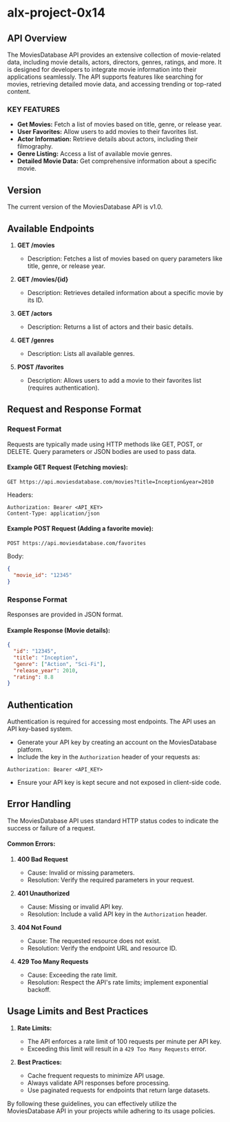 # alx-project-0x14

## API Overview
The MoviesDatabase API provides an extensive collection of movie-related data, including movie details, actors, directors, genres, ratings, and more. It is designed for developers to integrate movie information into their applications seamlessly. The API supports features like searching for movies, retrieving detailed movie data, and accessing trending or top-rated content.

### KEY FEATURES
- **Get Movies:** Fetch a list of movies based on title, genre, or release year.
- **User Favorites:** Allow users to add movies to their favorites list.
- **Actor Information:** Retrieve details about actors, including their filmography.
- **Genre Listing:** Access a list of available movie genres.
- **Detailed Movie Data:** Get comprehensive information about a specific movie.


## Version
The current version of the MoviesDatabase API is v1.0.

## Available Endpoints
1. **GET /movies**
   - Description: Fetches a list of movies based on query parameters like title, genre, or release year.

2. **GET /movies/{id}**
   - Description: Retrieves detailed information about a specific movie by its ID.

3. **GET /actors**
   - Description: Returns a list of actors and their basic details.

4. **GET /genres**
   - Description: Lists all available genres.

5. **POST /favorites**
   - Description: Allows users to add a movie to their favorites list (requires authentication).

## Request and Response Format
### Request Format
Requests are typically made using HTTP methods like GET, POST, or DELETE. Query parameters or JSON bodies are used to pass data.

#### Example GET Request (Fetching movies):
```
GET https://api.moviesdatabase.com/movies?title=Inception&year=2010
```
Headers:
```
Authorization: Bearer <API_KEY>
Content-Type: application/json
```

#### Example POST Request (Adding a favorite movie):
```
POST https://api.moviesdatabase.com/favorites
```
Body:
```json
{
  "movie_id": "12345"
}
```

### Response Format
Responses are provided in JSON format.

#### Example Response (Movie details):
```json
{
  "id": "12345",
  "title": "Inception",
  "genre": ["Action", "Sci-Fi"],
  "release_year": 2010,
  "rating": 8.8
}
```

## Authentication
Authentication is required for accessing most endpoints. The API uses an API key-based system.

- Generate your API key by creating an account on the MoviesDatabase platform.
- Include the key in the `Authorization` header of your requests as:
```
Authorization: Bearer <API_KEY>
```
- Ensure your API key is kept secure and not exposed in client-side code.

## Error Handling
The MoviesDatabase API uses standard HTTP status codes to indicate the success or failure of a request.

#### Common Errors:
1. **400 Bad Request**
   - Cause: Invalid or missing parameters.
   - Resolution: Verify the required parameters in your request.

2. **401 Unauthorized**
   - Cause: Missing or invalid API key.
   - Resolution: Include a valid API key in the `Authorization` header.

3. **404 Not Found**
   - Cause: The requested resource does not exist.
   - Resolution: Verify the endpoint URL and resource ID.

4. **429 Too Many Requests**
   - Cause: Exceeding the rate limit.
   - Resolution: Respect the API's rate limits; implement exponential backoff.

## Usage Limits and Best Practices
1. **Rate Limits:**
   - The API enforces a rate limit of 100 requests per minute per API key.
   - Exceeding this limit will result in a `429 Too Many Requests` error.

2. **Best Practices:**
   - Cache frequent requests to minimize API usage.
   - Always validate API responses before processing.
   - Use paginated requests for endpoints that return large datasets.

By following these guidelines, you can effectively utilize the MoviesDatabase API in your projects while adhering to its usage policies.

